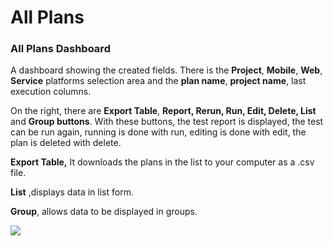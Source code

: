 # All Plans

### All Plans Dashboard

A dashboard showing the created fields. There is the **Project**, **Mobile**, **Web**, **Service** platforms selection area and the **plan name**, **project name**, last execution columns.

On the right, there are **Export Table**, **Report, Rerun, Run, Edit, Delete, List** and **Group buttons**. With these buttons, the test report is displayed, the test can be run again, running is done with run, editing is done with edit, the plan is deleted with delete.



**Export Table,** It downloads the plans in the list to your computer as a .csv file.

**List** ,displays data in list form.

**Group**, allows data to be displayed in groups.

![](../.gitbook/assets/allpllans\_dashboard.PNG)
